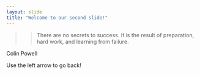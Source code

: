 ```yaml
---
layout: slide
title: "Welcome to our second slide!"
---
```

> > There are no secrets to success. It is the result of preparation, hard work, and learning from failure.

Colin Powell


Use the left arrow to go back!
